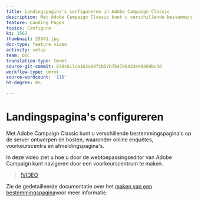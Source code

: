 ```yaml
---
title: Landingspagina's configureren in Adobe Campaign Classic
description: Met Adobe Campaign Classic kunt u verschillende bestemmingspagina's op de server ontwerpen en hosten, waaronder online enquêtes, voorkeurscentra en afmeldingspagina's. In deze video ziet u hoe u door de webtoepassingseditor van Adobe Campaign kunt navigeren door een voorkeurscentrum te maken.
feature: Landing Pages
topics: Configure
kt: 1562
thumbnail: 25041.jpg
doc-type: feature video
activity: setup
team: DOC
translation-type: tm+mt
source-git-commit: 838c617ca163a09fcb57b7b4706433e98869bc3d
workflow-type: tm+mt
source-wordcount: '116'
ht-degree: 0%

---
```



# Landingspagina&#39;s configureren

Met Adobe Campaign Classic kunt u verschillende bestemmingspagina&#39;s op de server ontwerpen en hosten, waaronder online enquêtes, voorkeurscentra en afmeldingspagina&#39;s.

In deze video ziet u hoe u door de webtoepassingseditor van Adobe Campaign kunt navigeren door een voorkeurscentrum te maken.

>[!VIDEO](https://video.tv.adobe.com/v/25041?quality=12)

Zie de gedetailleerde documentatie over het [maken van een bestemmingspagina](https://docs.adobe.com/content/help/en/campaign-classic/using/designing-content/editing-html-content/creating-a-landing-page.html)voor meer informatie.
